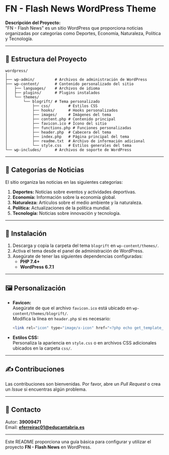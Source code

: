 # FN - Flash News WordPress Theme

**Descripción del Proyecto:**  
"FN - Flash News" es un sitio WordPress que proporciona noticias organizadas por categorías como Deportes, Economía, Naturaleza, Política y Tecnología.

---

## 📂 Estructura del Proyecto
```
wordpress/
│
├── wp-admin/         # Archivos de administración de WordPress
├── wp-content/       # Contenido personalizado del sitio
│   ├── languages/    # Archivos de idioma
│   ├── plugins/      # Plugins instalados
│   └── themes/
│       └── blogrift/ # Tema personalizado
│           ├── css/        # Estilos CSS
│           ├── hooks/      # Hooks personalizados
│           ├── images/     # Imágenes del tema
│           ├── content.php # Contenido principal
│           ├── favicon.ico # Ícono del sitio
│           ├── functions.php # Funciones personalizadas
│           ├── header.php  # Cabecera del tema
│           ├── index.php   # Página principal del tema
│           ├── readme.txt  # Archivo de información adicional
│           └── style.css   # Estilos generales del tema
└── wp-includes/      # Archivos de soporte de WordPress
```

---

## 📰 Categorías de Noticias
El sitio organiza las noticias en las siguientes categorías:
1. **Deportes:** Noticias sobre eventos y actividades deportivas.
2. **Economía:** Información sobre la economía global.
3. **Naturaleza:** Artículos sobre el medio ambiente y la naturaleza.
4. **Política:** Actualizaciones de la política mundial.
5. **Tecnología:** Noticias sobre innovación y tecnología.

---

## 🚀 Instalación
1. Descarga y copia la carpeta del tema `blogrift` en `wp-content/themes/`.
2. Activa el tema desde el panel de administración de WordPress.
3. Asegúrate de tener las siguientes dependencias configuradas:
   - **PHP 7.4+**
   - **WordPress 6.7.1**

---

## 🖼️ Personalización
- **Favicon:**  
   Asegúrate de que el archivo `favicon.ico` está ubicado en `wp-content/themes/blogrift/`.  
   Modifica la línea en `header.php` si es necesario:
   ```php
   <link rel="icon" type="image/x-icon" href="<?php echo get_template_directory_uri(); ?>/favicon.ico">
   ```
- **Estilos CSS:**  
   Personaliza la apariencia en `style.css` o en archivos CSS adicionales ubicados en la carpeta `css/`.

---

## ✍️ Contribuciones
Las contribuciones son bienvenidas. Por favor, abre un *Pull Request* o crea un *Issue* si encuentras algún problema.

---

## 📧 Contacto
Autor: **39009471**  
Email: **eferreirac01@educantabria.es**  

---

Este README proporciona una guía básica para configurar y utilizar el proyecto **FN - Flash News** en WordPress.
